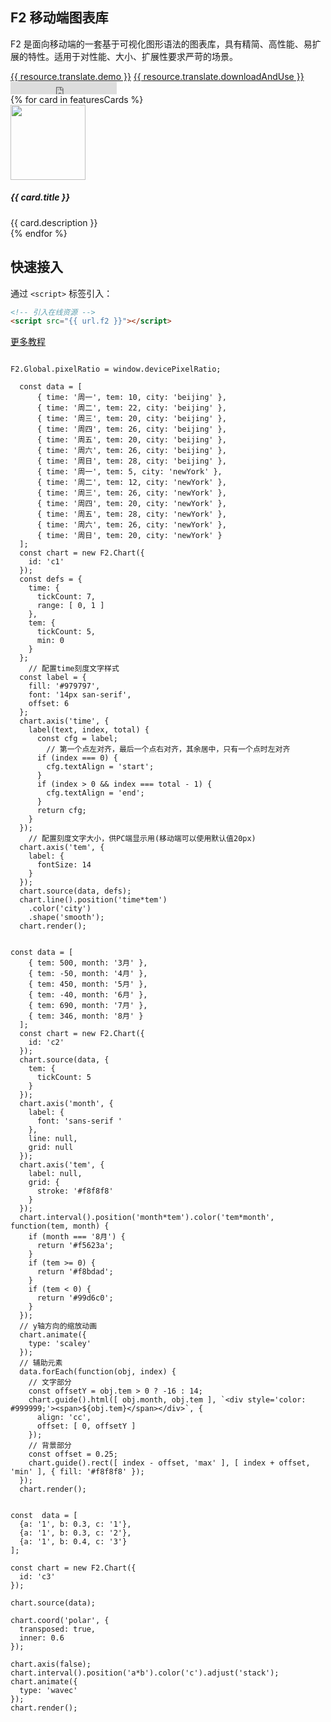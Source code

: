<!--
template: home
title: F2
keywords:
  - F2
  - Chart
  - 图表
  - 移动端
  - Mobile
  - H5
description: F2 是面向移动端的一套基于可视化图形语法的图表库，具有精简、高性能、易扩展的特性。适用于对性能、大小、扩展性要求严苛的场景。
featuresCards:
  - img: ${assets}/image/home/features-simple.svg
    title: 极小
    description: 压缩后不到 100k 的代码，提供了几十种图表。
  - img: ${assets}/image/home/features-professional.svg
    title: 高性能
    description: 性能极致追求，针对移动设备做了大量的优化。
  - img: ${assets}/image/home/features-powerful.svg
    title: 强大扩展能力
    description: 任何图表，都可以基于图形语法灵活绘制，满足你无限的创意。
resource:
  jsFiles:
    - ${url.f2}
-->

<section class="intro">
    <div class="container">
        <div class="header row">
            <div class="col-md-5">
                <h1>F2 移动端图表库</h1>
                <p class="main-info">F2 是面向移动端的一套基于可视化图形语法的图表库，具有精简、高性能、易扩展的特性。适用于对性能、大小、扩展性要求严苛的场景。</p>
                <a href="{{ products.f2.links.demo.href }}" class="btn btn-primary btn-lg btn-round-link">{{ resource.translate.demo }}</a>
                <a href="{{base}}zh-cn/f2/3.x/tutorial/index.html#_安装" class="btn btn-light border btn-lg btn-round-link">{{ resource.translate.downloadAndUse }}</a>
                <iframe class="btn-round-link btn btn-light btn-lg github-btn" src="https://ghbtns.com/github-btn.html?user=antvis&repo=f2&type=star&count=true&size=large" frameborder="0" scrolling="0" width="170px" height="20px"></iframe>
            </div>
            <div class="col-md-7 slick">
                <div id="commentsCarousel" class="carousel">
                    <div class="carousel-inner slick">
                        <div class="carousel-item active">
                          <canvas id="c1" style="width:500px;height:300px;"></canvas>
                        </div>
                        <div class="carousel-item">
                          <canvas id="c2" style="width:500px;height:300px;"></canvas>
                        </div>
                        <div class="carousel-item">
                          <canvas id="c3" style="width:500px;height:300px;"></canvas>
                        </div>
                    </div>
                </div>
            </div>
        </div>
    </div>
</section>

<section class="features text-center">
    <div class="container">
        <div class="row">
            {% for card in featuresCards %}
            <div class="feature col-md-4 text-center">
                <img src="{{ card.img }}" alt="" width="120" height="120">
                <h5>{{ card.title }}</h5>
                <div class="detail">{{ card.description }}</div>
            </div>
            {% endfor %}
        </div>
    </div>
</section>

<section class="get-started text-center">
<div class="container">
    <h2>快速接入</h2>
    <p>通过 <code>&lt;script&gt;</code> 标签引入：</p>

```html
<!-- 引入在线资源 -->
<script src="{{ url.f2 }}"></script>
```

</div>
<a href="{{ products.f2.links.tutorial.href }}"  class="btn btn-primary btn-lg btn-round-link more-tutorial">更多教程</a>
</section>

<!-- chart1 -->

```js-

F2.Global.pixelRatio = window.devicePixelRatio;

  const data = [
      { time: '周一', tem: 10, city: 'beijing' },
      { time: '周二', tem: 22, city: 'beijing' },
      { time: '周三', tem: 20, city: 'beijing' },
      { time: '周四', tem: 26, city: 'beijing' },
      { time: '周五', tem: 20, city: 'beijing' },
      { time: '周六', tem: 26, city: 'beijing' },
      { time: '周日', tem: 28, city: 'beijing' },
      { time: '周一', tem: 5, city: 'newYork' },
      { time: '周二', tem: 12, city: 'newYork' },
      { time: '周三', tem: 26, city: 'newYork' },
      { time: '周四', tem: 20, city: 'newYork' },
      { time: '周五', tem: 28, city: 'newYork' },
      { time: '周六', tem: 26, city: 'newYork' },
      { time: '周日', tem: 20, city: 'newYork' }
  ];
  const chart = new F2.Chart({
    id: 'c1'
  });
  const defs = {
    time: {
      tickCount: 7,
      range: [ 0, 1 ]
    },
    tem: {
      tickCount: 5,
      min: 0
    }
  };
    // 配置time刻度文字样式
  const label = {
    fill: '#979797',
    font: '14px san-serif',
    offset: 6
  };
  chart.axis('time', {
    label(text, index, total) {
      const cfg = label;
        // 第一个点左对齐，最后一个点右对齐，其余居中，只有一个点时左对齐
      if (index === 0) {
        cfg.textAlign = 'start';
      }
      if (index > 0 && index === total - 1) {
        cfg.textAlign = 'end';
      }
      return cfg;
    }
  });
    // 配置刻度文字大小，供PC端显示用(移动端可以使用默认值20px)
  chart.axis('tem', {
    label: {
      fontSize: 14
    }
  });
  chart.source(data, defs);
  chart.line().position('time*tem')
    .color('city')
    .shape('smooth');
  chart.render();

```

<!-- chart2 -->

```js-

const data = [
    { tem: 500, month: '3月' },
    { tem: -50, month: '4月' },
    { tem: 450, month: '5月' },
    { tem: -40, month: '6月' },
    { tem: 690, month: '7月' },
    { tem: 346, month: '8月' }
  ];
  const chart = new F2.Chart({
    id: 'c2'
  });
  chart.source(data, {
    tem: {
      tickCount: 5
    }
  });
  chart.axis('month', {
    label: {
      font: 'sans-serif '
    },
    line: null,
    grid: null
  });
  chart.axis('tem', {
    label: null,
    grid: {
      stroke: '#f8f8f8'
    }
  });
  chart.interval().position('month*tem').color('tem*month', function(tem, month) {
    if (month === '8月') {
      return '#f5623a';
    }
    if (tem >= 0) {
      return '#f8bdad';
    }
    if (tem < 0) {
      return '#99d6c0';
    }
  });
  // y轴方向的缩放动画
  chart.animate({
    type: 'scaley'
  });
  // 辅助元素
  data.forEach(function(obj, index) {
    // 文字部分
    const offsetY = obj.tem > 0 ? -16 : 14;
    chart.guide().html([ obj.month, obj.tem ], `<div style='color: #999999;'><span>${obj.tem}</span></div>`, {
      align: 'cc',
      offset: [ 0, offsetY ]
    });
    // 背景部分
    const offset = 0.25;
    chart.guide().rect([ index - offset, 'max' ], [ index + offset, 'min' ], { fill: '#f8f8f8' });
  });
  chart.render();
```

<!-- chart3 -->

```js-

const  data = [
  {a: '1', b: 0.3, c: '1'},
  {a: '1', b: 0.3, c: '2'},
  {a: '1', b: 0.4, c: '3'}
];

const chart = new F2.Chart({
  id: 'c3'
});

chart.source(data);

chart.coord('polar', {
  transposed: true,
  inner: 0.6
});

chart.axis(false);
chart.interval().position('a*b').color('c').adjust('stack');
chart.animate({
  type: 'wavec'
});
chart.render();

```

